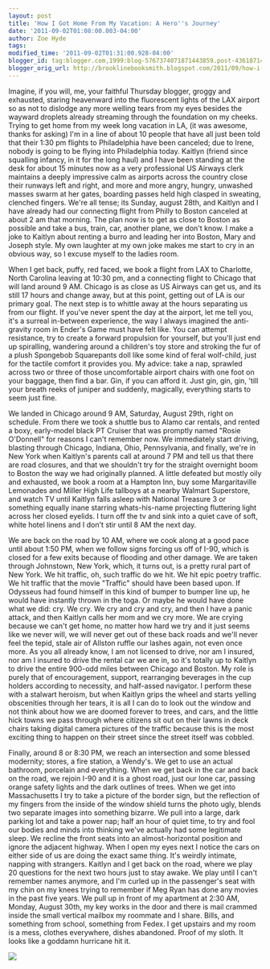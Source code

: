 ```yaml
---
layout: post
title: 'How I Got Home From My Vacation: A Hero''s Journey'
date: '2011-09-02T01:08:00.003-04:00'
author: Zoe Hyde
tags:
modified_time: '2011-09-02T01:31:00.928-04:00'
blogger_id: tag:blogger.com,1999:blog-5767374071871443859.post-4361871446559168990
blogger_orig_url: http://brooklinebooksmith.blogspot.com/2011/09/how-i-got-home-from-my-vacation-heros.html
---
```

Imagine, if you will, me, your faithful Thursday blogger, groggy and exhausted, staring heavenward into the fluorescent lights of the LAX airport so as not to dislodge any more welling tears from my eyes besides the wayward droplets already streaming through the foundation on my cheeks. Trying to get home from my week long vacation in LA, (it was awesome, thanks for asking) I'm in a line of about 10 people that have all just been told that their 1:30 pm flights to Philadelphia have been canceled; due to Irene, nobody is going to be flying into Philadelphia today. Kaitlyn (friend since squalling infancy, in it for the long haul) and I have been standing at the desk for about 15 minutes now as a very professional US Airways clerk maintains a deeply impressive calm as airports across the country close their runways left and right, and more and more angry, hungry, unwashed masses swarm at her gates, boarding passes held high clasped in sweating, clenched fingers. We're all tense; its Sunday, august 28th, and Kaitlyn and I have already had our connecting flight from Philly to Boston canceled at about 2 am that morning. The plan now is to get as close to Boston as possible and take a bus, train, car, another plane, we don't know. I make a joke to Kaitlyn about renting a burro and leading her into Boston, Mary and Joseph style. My own laughter at my own joke makes me start to cry in an obvious way, so I excuse myself to the ladies room.

When I get back, puffy, red faced, we book a flight from LAX to Charlotte, North Carolina leaving at 10:30 pm, and a connecting flight to Chicago that will land around 9 AM. Chicago is as close as US Airways can get us, and its still 17 hours and change away, but at this point, getting out of LA is our primary goal. The next step is to whittle away at the hours separating us from our flight. If you've never spent the day at the airport, let me tell you, it's a surreal in-between experience, the way I always imagined the anti-gravity room in Ender's Game must have felt like. You can attempt resistance, try to create a forward propulsion for yourself, but you'll just end up spiralling, wandering around a children's toy store and stroking the fur of a plush Spongebob Squarepants doll like some kind of feral wolf-child, just for the tactile comfort it provides you. My advice: take a nap, sprawled across two or three of those uncomfortable airport chairs with one foot on your baggage, then find a bar. Gin, if you can afford it. Just gin, gin, gin, 'till your breath reeks of juniper and suddenly, magically, everything starts to seem just fine.

We landed in Chicago around 9 AM, Saturday, August 29th, right on schedule. From there we took a shuttle bus to Alamo car rentals, and rented a boxy, early-model black PT Cruiser that was promptly named "Rosie O'Donnell" for reasons I can't remember now. We immediately start driving, blasting through Chicago, Indiana, Ohio, Pennsylvania, and finally, we're in New York when Kaitlyn's parents call at around 7 PM and tell us that there are road closures, and that we shouldn't try for the straight overnight boom to Boston the way we had originally planned. A little defeated but mostly oily and exhausted, we book a room at a Hampton Inn, buy some Margaritaville Lemonades and Miller High Life tallboys at a nearby Walmart Superstore, and watch TV until Kaitlyn falls asleep with National Treasure 3 or something equally inane starring whats-his-name projecting fluttering light across her closed eyelids. I turn off the tv and sink into a quiet cave of soft, white hotel linens and I don't stir until 8 AM the next day.

We are back on the road by 10 AM, where we cook along at a good pace until about 1:50 PM, when we follow signs forcing us off of I-90, which is closed for a few exits because of flooding and other damage. We are taken through Johnstown, New York, which, it turns out, is a pretty rural part of New York. We hit traffic, oh, such traffic do we hit. We hit epic poetry traffic. We hit traffic that the movie "Traffic" should have been based upon. If Odysseus had found himself in this kind of bumper to bumper line up, he would have instantly thrown in the toga. Or maybe he would have done what we did: cry. We cry. We cry and cry and cry, and then I have a panic attack, and then Kaitlyn calls her mom and we cry more. We are crying because we can't get home, no matter how hard we try and it just seems like we never will, we will never get out of these back roads and we'll never feel the tepid, stale air of Allston ruffle our lashes again, not even once more. As you all already know, I am not licensed to drive, nor am I insured, nor am I insured to drive the rental car we are in, so it's totally up to Kaitlyn to drive the entire 900-odd miles between Chicago and Boston. My role is purely that of encouragement, support, rearranging beverages in the cup holders according to necessity, and half-assed navigator. I perform these with a stalwart heroism, but when Kaitlyn grips the wheel and starts yelling obscenities through her tears, it is all I can do to look out the window and not think about how we are doomed forever to trees, and cars, and the little hick towns we pass through where citizens sit out on their lawns in deck chairs taking digital camera pictures of the traffic because this is the most exciting thing to happen on their street since the street itself was cobbled.

Finally, around 8 or 8:30 PM, we reach an intersection and some blessed modernity; stores, a fire station, a Wendy's. We get to use an actual bathroom, porcelain and everything. When we get back in the car and back on the road, we rejoin I-90 and it is a ghost road, just our lone car, passing orange safety lights and the dark outlines of trees. When we get into Massachusetts I try to take a picture of the border sign, but the reflection of my fingers from the inside of the window shield turns the photo ugly, blends two separate images into something bizarre. We pull into a large, dark parking lot and take a power nap; half an hour of quiet time, to try and fool our bodies and minds into thinking we've actually had some legitimate sleep. We recline the front seats into an almost-horizontal position and ignore the adjacent highway. When I open my eyes next I notice the cars on either side of us are doing the exact same thing. It's weirdly intimate, napping with strangers. Kaitlyn and I get back on the road, where we play 20 questions for the next two hours just to stay awake. We play until I can't remember names anymore, and I'm curled up in the passenger's seat with my chin on my knees trying to remember if Meg Ryan has done any movies in the past five years. We pull up in front of my apartment at 2:30 AM, Monday, August 30th, my key works in the door and there is mail crammed inside the small vertical mailbox my roommate and I share. Bills, and something from school, something from Fedex. I get upstairs and my room is a mess, clothes everywhere, dishes abandoned. Proof of my sloth. It looks like a goddamn hurricane hit it.

![](http://img.photobucket.com/albums/v373/Nuhbrans/P1000631.jpg)